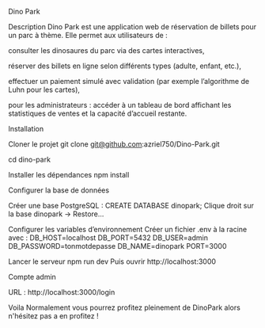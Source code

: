 Dino Park

Description
Dino Park est une application web de réservation de billets pour un parc à thème.
Elle permet aux utilisateurs de :

consulter les dinosaures du parc via des cartes interactives,

réserver des billets en ligne selon différents types (adulte, enfant, etc.),

effectuer un paiement simulé avec validation (par exemple l’algorithme de Luhn pour les cartes),

pour les administrateurs : accéder à un tableau de bord affichant les statistiques de ventes et la capacité d’accueil restante.

Installation

Cloner le projet
git clone git@github.com:azriel750/Dino-Park.git

cd dino-park

Installer les dépendances
npm install

Configurer la base de données

Créer une base PostgreSQL :
CREATE DATABASE dinopark;
Clique droit sur la base dinopark → Restore…


Configurer les variables d’environnement
Créer un fichier .env à la racine avec :
DB_HOST=localhost
DB_PORT=5432
DB_USER=admin
DB_PASSWORD=tonmotdepasse
DB_NAME=dinopark
PORT=3000

Lancer le serveur
npm run dev
Puis ouvrir http://localhost:3000

Compte admin

URL :   http://localhost:3000/login

Voila Normalement vous pourrez profitez pleinement de DinoPark alors n'hésitez pas a en profitez !